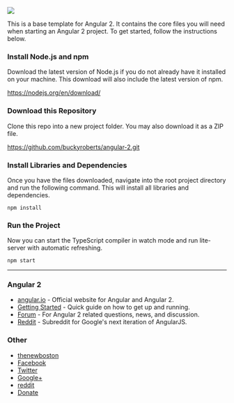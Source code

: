 ![](http://i.imgur.com/UgVjGHC.png)

This is a base template for Angular 2. It contains the core files you will need when starting an Angular 2 project.
To get started, follow the instructions below.

### Install Node.js and npm

Download the latest version of Node.js if you do not already have it installed on your machine. This download will also
include the latest version of npm.

https://nodejs.org/en/download/

### Download this Repository

Clone this repo into a new project folder. You may also download it as a ZIP file.

https://github.com/buckyroberts/angular-2.git

### Install Libraries and Dependencies

Once you have the files downloaded, navigate into the root project directory and run the following command. This will
install all libraries and dependencies.

`npm install`

### Run the Project

Now you can start the TypeScript compiler in watch mode and run lite-server with automatic refreshing.

`npm start`

***

### Angular 2

- [angular.io](https://angular.io/) - Official website for Angular and Angular 2.
- [Getting Started](https://angular.io/docs/ts/latest/quickstart.html) - Quick guide on how to get up and running.
- [Forum](https://thenewboston.com/forum/category.php?id=111) - For Angular 2 related questions, news, and discussion.
- [Reddit](https://www.reddit.com/r/Angular2/) - Subreddit for Google's next iteration of AngularJS.

### Other

- [thenewboston](https://thenewboston.com/)
- [Facebook](https://www.facebook.com/TheNewBoston-464114846956315/)
- [Twitter](https://twitter.com/bucky_roberts)
- [Google+](https://plus.google.com/+BuckyRoberts)
- [reddit](https://www.reddit.com/r/thenewboston/)
- [Donate](https://www.patreon.com/thenewboston)
